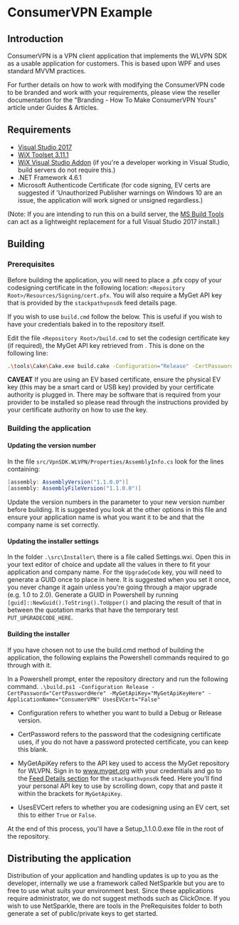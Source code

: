 # ConsumerVPN Example



## Introduction

ConsumerVPN is a VPN client application that implements the WLVPN SDK as a usable application for customers. This is based upon WPF and uses standard MVVM practices.

For further details on how to work with modifying the ConsumerVPN code to be branded and work with your requirements, please view the reseller documentation for the "Branding - How To Make ConsumerVPN Yours" article under Guides & Articles.


## Requirements



* [Visual Studio 2017](https://visualstudio.microsoft.com/downloads/)
* [WiX Toolset 3.11.1](http://wixtoolset.org/releases/v3.11.1/stable)
* [WiX Visual Studio Addon](https://marketplace.visualstudio.com/items?itemName=RobMensching.WiXToolset) (if you're a developer working in Visual Studio, build servers do not require this.)
* .NET Framework 4.6.1
* Microsoft Authenticode Certificate (for code signing, EV certs are suggested if 'Unauthorized Publisher warnings on Windows 10 are an issue, the application will work signed or unsigned regardless.)

(Note: If you are intending to run this on a build server, the [MS Build Tools](https://visualstudio.microsoft.com/thank-you-downloading-visual-studio/?sku=BuildTools&rel=15#) can act as a lightweight replacement for a full Visual Studio 2017 install.)


## Building

### Prerequisites

Before building the application, you will need to place a .pfx copy of your codesigning certificate in the following location: `<Repository Root>/Resources/Signing/cert.pfx`. You will also require a MyGet API key that is provided by the `stackpathvpnsdk`  feed details page.

If you wish to use `build.cmd` follow the below. This is useful if you wish to have your credentials baked in to the repository itself.

Edit the file `<Repository Root>/build.cmd` to set the codesign certificate key (if required), the MyGet API key retrieved from . This is done on the following line:

```bash
.\tools\Cake\Cake.exe build.cake -Configuration="Release" -CertPassword="CODE SIGNING CERTIFICATE PASSWORD HERE" -MyGetApiKey="MYGET API KEY HERE" -ApplicationName="MyApplication.exe" -UsesEVCert=false -verbosity=diagnostic
```
**CAVEAT**
If you are using an EV based certificate, ensure the physical EV key (this may be a smart card or USB key) provided by your certificate authority is plugged in. There may be software that is required from your provider to be installed so please read through the instructions provided by your certificate authority on how to use the key.


### Building the application

#### Updating the version number

In the file `src/VpnSDK.WLVPN/Properties/AssemblyInfo.cs` look for the lines containing:

```c#
[assembly: AssemblyVersion("1.1.0.0")]
[assembly: AssemblyFileVersion("1.1.0.0")]
```

Update the version numbers in the parameter to your new version number before building. It is suggested you look at the other options in this file and ensure your application name is what you want it to be and that the company name is set correctly.

#### Updating the installer settings

In the folder `.\src\Installer\` there is a file called Settings.wxi. Open this in your text editor of choice and update all the values in there to fit your application and company name. For the `UpgradeCode` key, you will need to generate a GUID once to place in here. It is suggested when you set it once, you never change it again unless you're going through a major upgrade (e.g. 1.0 to 2.0). Generate a GUID in Powershell by running `[guid]::NewGuid().ToString().ToUpper()` and placing the result of that in between the quotation marks that have the temporary test `PUT_UPGRADECODE_HERE`.

#### Building the installer

If you have chosen not to use the build.cmd method of building the application, the following explains the Powershell commands required to go through with it.

In a Powershell prompt, enter the repository directory and run the following command.
`.\build.ps1 -Configuration Release -CertPassword="CertPasswordHere" -MyGetApiKey="MyGetApiKeyHere" -ApplicationName="ConsumerVPN" UsesEVCert="False"`

* Configuration refers to whether you want to build a Debug or Release version.

* CertPassword refers to the password that the codesigning certificate uses, if you do not have a password protected certificate, you can keep this blank. 

* MyGetApiKey refers to the API key used to access the MyGet repository for WLVPN. Sign in to www.myget.org with your credentials and go to the  [Feed Details section](https://www.myget.org/feed/Details/stackpathvpnsdk) for the `stackpathvpnsdk` feed. Here you'll find your personal API key to use by scrolling down, copy that and paste it within the brackets for `MyGetApiKey`.

* UsesEVCert refers to whether you are codesigning using an EV cert, set this to either `True` or `False`.

At the end of this process, you'll have a Setup_1.1.0.0.exe file in the root of the repository.


## Distributing the application

Distribution of your application and handling updates is up to you as the developer, internally we use a framework called NetSparkle but you are to free to use what suits your environment best. Since these applications require administrator, we do not suggest methods such as ClickOnce. If you wish to use NetSparkle, there are tools in the PreRequisites folder to both generate a set of public/private keys to get started.
